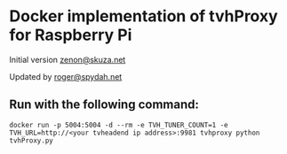 # Docker implementation of tvhProxy for Raspberry Pi

Initial version zenon@skuza.net

Updated by roger@spydah.net

## Run with the following command:
    docker run -p 5004:5004 -d --rm -e TVH_TUNER_COUNT=1 -e TVH_URL=http://<your tvheadend ip address>:9981 tvhproxy python tvhProxy.py

